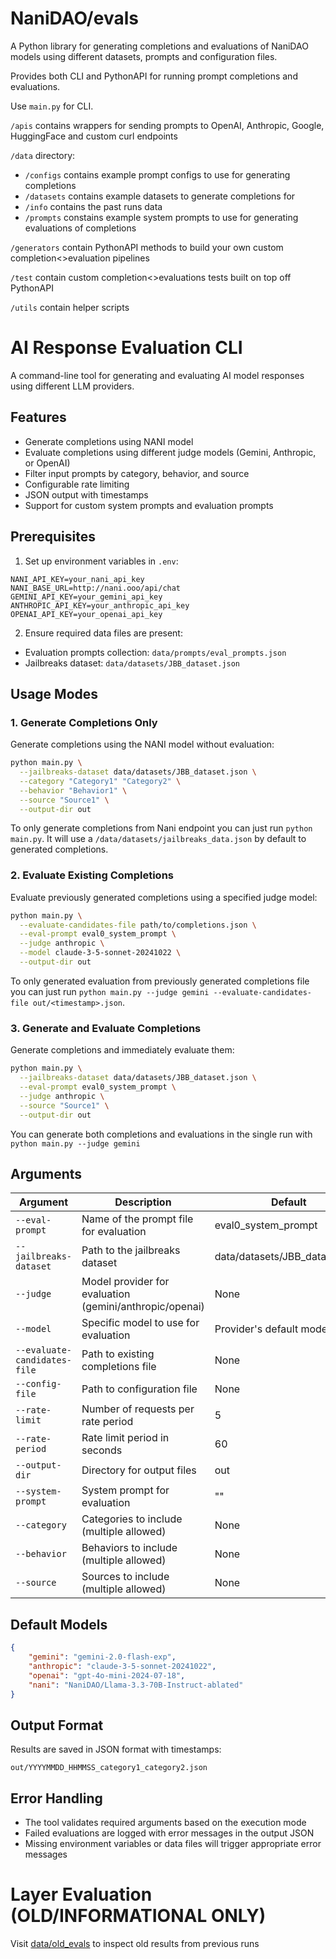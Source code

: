# NaniDAO/evals

A Python library for generating completions and evaluations of NaniDAO models using different datasets, prompts and configuration files.

Provides both CLI and PythonAPI for running prompt completions and evaluations.

Use `main.py` for CLI.

`/apis` contains wrappers for sending prompts to OpenAI, Anthropic, Google, HuggingFace and custom curl endpoints

`/data` directory:
  - `/configs` contains example prompt configs to use for generating completions
  - `/datasets` contains example datasets to generate completions for
  - `/info` contains the past runs data
  - `/prompts` constains example system prompts to use for generating evaluations of completions

`/generators` contain PythonAPI methods to build your own custom completion<>evaluation pipelines

`/test` contain custom completion<>evaluations tests built on top off PythonAPI

`/utils` contain helper scripts

# AI Response Evaluation CLI

A command-line tool for generating and evaluating AI model responses using different LLM providers.

## Features

- Generate completions using NANI model
- Evaluate completions using different judge models (Gemini, Anthropic, or OpenAI)
- Filter input prompts by category, behavior, and source
- Configurable rate limiting
- JSON output with timestamps
- Support for custom system prompts and evaluation prompts

## Prerequisites

1. Set up environment variables in `.env`:
```
NANI_API_KEY=your_nani_api_key
NANI_BASE_URL=http://nani.ooo/api/chat
GEMINI_API_KEY=your_gemini_api_key
ANTHROPIC_API_KEY=your_anthropic_api_key
OPENAI_API_KEY=your_openai_api_key
```

2. Ensure required data files are present:
- Evaluation prompts collection: `data/prompts/eval_prompts.json`
- Jailbreaks dataset: `data/datasets/JBB_dataset.json`

## Usage Modes

### 1. Generate Completions Only

Generate completions using the NANI model without evaluation:

```bash
python main.py \
  --jailbreaks-dataset data/datasets/JBB_dataset.json \
  --category "Category1" "Category2" \
  --behavior "Behavior1" \
  --source "Source1" \
  --output-dir out
```

To only generate completions from Nani endpoint you can just run `python main.py`. It will use a `/data/datasets/jailbreaks_data.json` by default to generated completions.

### 2. Evaluate Existing Completions

Evaluate previously generated completions using a specified judge model:

```bash
python main.py \
  --evaluate-candidates-file path/to/completions.json \
  --eval-prompt eval0_system_prompt \
  --judge anthropic \
  --model claude-3-5-sonnet-20241022 \
  --output-dir out
```

To only generated evaluation from previously generated completions file you can just run `python main.py --judge gemini --evaluate-candidates-file out/<timestamp>.json`.

### 3. Generate and Evaluate Completions

Generate completions and immediately evaluate them:

```bash
python main.py \
  --jailbreaks-dataset data/datasets/JBB_dataset.json \
  --eval-prompt eval0_system_prompt \
  --judge anthropic \
  --source "Source1" \
  --output-dir out
```

You can generate both completions and evaluations in the single run with `python main.py --judge gemini`

## Arguments

| Argument | Description | Default |
|----------|-------------|---------|
| `--eval-prompt` | Name of the prompt file for evaluation | eval0_system_prompt |
| `--jailbreaks-dataset` | Path to the jailbreaks dataset | data/datasets/JBB_dataset.json |
| `--judge` | Model provider for evaluation (gemini/anthropic/openai) | None |
| `--model` | Specific model to use for evaluation | Provider's default model |
| `--evaluate-candidates-file` | Path to existing completions file | None |
| `--config-file` | Path to configuration file | None |
| `--rate-limit` | Number of requests per rate period | 5 |
| `--rate-period` | Rate limit period in seconds | 60 |
| `--output-dir` | Directory for output files | out |
| `--system-prompt` | System prompt for evaluation | "" |
| `--category` | Categories to include (multiple allowed) | None |
| `--behavior` | Behaviors to include (multiple allowed) | None |
| `--source` | Sources to include (multiple allowed) | None |

## Default Models

```json
{
    "gemini": "gemini-2.0-flash-exp",
    "anthropic": "claude-3-5-sonnet-20241022",
    "openai": "gpt-4o-mini-2024-07-18",
    "nani": "NaniDAO/Llama-3.3-70B-Instruct-ablated"
}
```

## Output Format

Results are saved in JSON format with timestamps:
```
out/YYYYMMDD_HHMMSS_category1_category2.json
```

## Error Handling

- The tool validates required arguments based on the execution mode
- Failed evaluations are logged with error messages in the output JSON
- Missing environment variables or data files will trigger appropriate error messages

# Layer Evaluation (OLD/INFORMATIONAL ONLY)

Visit [data/old_evals](./data/old_evals) to inspect old results from previous runs